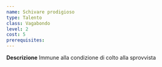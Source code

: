 ```yaml
---
name: Schivare prodigioso
type: Talento
class: Vagabondo
level: 2
cost: 5
prerequisites: 
---
```


**Descrizione**
Immune alla condizione di colto alla sprovvista